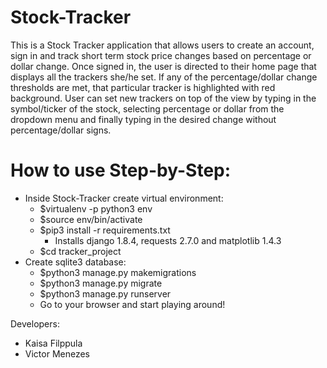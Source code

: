 # Stock-Tracker

This is a Stock Tracker application that allows users to create an account, sign in and
track short term stock price changes based on percentage or dollar change. Once signed in,
the user is directed to their home page that displays all the trackers she/he set. If any of the
percentage/dollar change thresholds are met, that particular tracker is highlighted with red
background. User can set new trackers on top of the view by typing in the symbol/ticker of
the stock, selecting percentage or dollar from the dropdown menu and finally typing in the
desired change without percentage/dollar signs.

How to use Step-by-Step:
========================
* Inside Stock-Tracker create virtual environment:
  - $virtualenv -p python3 env
  - $source env/bin/activate
  - $pip3 install -r requirements.txt
    - Installs django 1.8.4, requests 2.7.0 and matplotlib 1.4.3
  - $cd tracker_project
* Create sqlite3 database:
  - $python3 manage.py makemigrations
  - $python3 manage.py migrate
  - $python3 manage.py runserver
  - Go to your browser and start playing around!


Developers:
* Kaisa Filppula
* Victor Menezes
